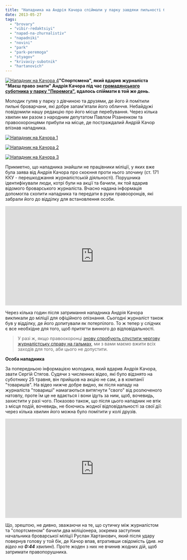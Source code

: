 ```yaml
---
title: "Нападника на Андрія Качора спіймали у парку завдяки пильності броварчан - ВІДЕО"
date: 2013-05-27
tags: 
  - "brovary"
  - "vibir-redaktsiyi"
  - "napad-na-zhurnalistiv"
  - "napadniki"
  - "novini"
  - "park"
  - "park-peremoga"
  - "styagov"
  - "krivaviy-subotnik"
  - "hartanovich"
---
```


[![Нападник на Качора 4](https://mpz.brovary.org/wp-content/uploads/2013/05/Napadnik-na-Kachora-4.jpg)](https://mpz.brovary.org/wp-content/uploads/2013/05/Napadnik-na-Kachora-4.jpg)**"Спортсмена", який вдарив журналіста "Маєш право знати" Андрія Качора під час [громадянського суботника у парку "Перемога"](https://mpz.brovary.org/krivavi-sutichki-vidbulis-u-brovarah-mizh-meshkantsyami-ta-zabudovnikami-tsentralnogo-parku/), вдалось спіймати в той же день.**

Молодик гуляв у парку з дівчиною та друзями, де його й помітили пильні броварчани, які добре запам'ятали його обличчя. Небайдужі повідомили нашу редакцію про його місце перебування. Через кілька хвилин ми разом з народним депутатом Павлом Різаненком та правоохоронцями прибули на місце, де постраждалий Андрій Качор впізнав нападника.

[![Нападник на Качора 1](https://mpz.brovary.org/wp-content/uploads/2013/05/Napadnik-na-Kachora-1.jpg)](https://mpz.brovary.org/wp-content/uploads/2013/05/Napadnik-na-Kachora-1.jpg)

[![Нападник на Качора 2](https://mpz.brovary.org/wp-content/uploads/2013/05/Napadnik-na-Kachora-2.jpg)](https://mpz.brovary.org/wp-content/uploads/2013/05/Napadnik-na-Kachora-2.jpg)

[![Нападник на Качора 3](https://mpz.brovary.org/wp-content/uploads/2013/05/Napadnik-na-Kachora-3.jpg)](https://mpz.brovary.org/wp-content/uploads/2013/05/Napadnik-na-Kachora-3.jpg)

Прикметно, що нападника знайшли не працівники міліції, у яких вже була заява від Андрія Качора про скоєння проти нього злочину (ст. 171 ККУ - перешкоджання журналістській діяльності). Порушника ідентифікували люди, котрі були на акції та бачили, як той вдарив відомого броварського журналіста. Вчасно надана інформація допомогла схопити нападника та передати в руки правооронців, які забрали його до відділку для встановлення особи.

<iframe src="http://www.youtube.com/embed/JEbQlxfDTPM" height="315" width="560" allowfullscreen frameborder="0"></iframe>

Через кілька годин після затримання нападника Андрія Качора викликали до міліції для офіційного опізнання. Сьогодні журналіст також був у відділку, де його допитували як потерпілого. То ж тепер у слідчих є все необхідне для того, щоб притягти винного до відповідальності.

> У разі ж, якщо правоохоронці [знову спробують спустити чергову журналістську справу на гальмах](https://mpz.brovary.org/za-napadi-na-brovarskih-zhurnalistiv-maye-nareshti-nastati-vidpovidalnist/), ми з вами маємо вжити всіх заходів для того, аби цього не допустити.

**Особа нападника**

За попередньою інформацією молодика, який вдарив Андрія Качора, звати Сергій Стягов. Судячи з численних відео, які було відзнято на суботнику 25 травня, він прийшов на акцію не сам, а в компанії "товаришів". На відео нижче добре видно, як після нападу на журналіста "товариші" намагаються витягнути "свого" від розлюченого натовпу, проте їм це не вдається і вони ідуть за ним, щоб, вочевидь, захистити у разі чого. Показово також, що після цього нападник не втік з місця подій, вочевидь, не боючись жодної відповідальності за свої дії: через кілька хвилин його можна було помітити у колі друзів.

<iframe src="http://www.youtube.com/embed/5J0bowchUZ4" height="315" width="560" allowfullscreen frameborder="0"></iframe>

Що, зрештою, не дивно, зважаючи на те, що сутичку між журналістом та "спортсменом" бачили два міліціонера, зокрема заступник начальника броварської міліції Руслан Хартанович, який після удару повернув голову у той бік, де Качор впав, втративши свідомість (_див. на відео на **0:44** хвилині_). Проте жоден з них не вчинив жодних дій, щоб затримати правопорушника.
